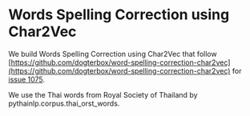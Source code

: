# Words Spelling Correction using Char2Vec

We build Words Spelling Correction using Char2Vec that follow [https://github.com/dogterbox/word-spelling-correction-char2vec](https://github.com/dogterbox/word-spelling-correction-char2vec) for [issue 1075](https://github.com/PyThaiNLP/pythainlp/issues/1075).


We use the Thai words from Royal Society of Thailand by pythainlp.corpus.thai_orst_words.